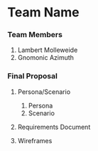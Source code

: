 # Team Name

### Team Members
1. Lambert Molleweide
2. Gnomonic Azimuth

### Final Proposal
1. Persona/Scenario
    1. Persona
    2. Scenario
2. Requirements Document

3. Wireframes






